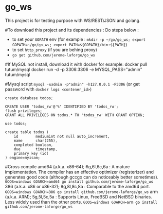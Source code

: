 go_ws
=====

This project is for testing purpose with WS/REST/JSON and golang.

#To download this project and its dependencies :
Do steps below :
- to set your `GOPATH` env (for example : `mkdir -p ~/go/go_ws; export GOPATH=~/go/go_ws; export PATH=${GOPATH}/bin:${PATH}`)
- to set `http_proxy` (if you are behing proxy)
- `go get github.com/jerome-laforge/go_ws`

#If MySQL not install, download it with docker for example:
    docker pull tutum/mysql
    docker run -d -p 3306:3306 -e MYSQL_PASS="admin" tutum/mysql

#Mysql script
`mysql -uadmin -p"admin" -h127.0.0.1 -P3306` (or get password with `docker logs <contener_id>`)

    create database todos;

    CREATE USER 'todos_rw'@'%' IDENTIFIED BY 'todos_rw';
    flush privileges;
    GRANT ALL PRIVILEGES ON todos.* TO 'todos_rw' WITH GRANT OPTION;

    use todos;

    create table todos (
        id        mediumint not null auto_increment,
        name      char(255),
        completed boolean,
        due       timestamp,
        primary key (id)
    ) engine=myisam;

#Cross compile
 amd64 (a.k.a. x86-64); 6g,6l,6c,6a : A mature implementation. The compiler has an effective optimizer (registerizer) and generates good code (although gccgo can do noticeably better sometimes). 
`GOOS=windows GOARCH=amd64 go install github.com/jerome-laforge/go_ws`
 386 (a.k.a. x86 or x86-32); 8g,8l,8c,8a : Comparable to the amd64 port. 
`GOOS=windows GOARCH=386 go install github.com/jerome-laforge/go_ws`
 arm (a.k.a. ARM); 5g,5l,5c,5a : Supports Linux, FreeBSD and NetBSD binaries. Less widely used than the other ports. 
`GOOS=windows GOARCH=arm go install github.com/jerome-laforge/go_ws`
